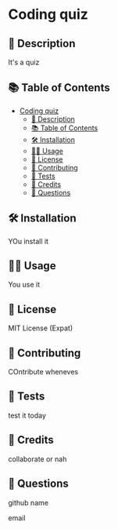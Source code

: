 # Coding quiz

## 📖 Description
It's a quiz

## 📚 Table of Contents
- [Coding quiz](#coding-quiz)
  - [📖 Description](#-description)
  - [📚 Table of Contents](#-table-of-contents)
  - [🛠️ Installation](#️-installation)
  - [👨‍🏫 Usage](#-usage)
  - [🎫 License](#-license)
  - [👋 Contributing](#-contributing)
  - [🧪 Tests](#-tests)
  - [🥂 Credits](#-credits)
  - [🤖 Questions](#-questions)

## 🛠️ Installation
YOu install it

## 👨‍🏫 Usage
You use it

## 🎫 License
MIT License (Expat)

## 👋 Contributing
COntribute wheneves

## 🧪 Tests
test it today

## 🥂 Credits
collaborate or nah

## 🤖 Questions
github name

email
